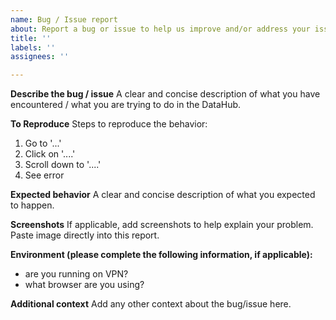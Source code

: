 ```yaml
---
name: Bug / Issue report
about: Report a bug or issue to help us improve and/or address your issue
title: ''
labels: ''
assignees: ''

---
```


**Describe the bug / issue**
A clear and concise description of what you have encountered / what you are trying to do in the DataHub.

**To Reproduce**
Steps to reproduce the behavior:
1. Go to '...'
2. Click on '....'
3. Scroll down to '....'
4. See error

**Expected behavior**
A clear and concise description of what you expected to happen.

**Screenshots**
If applicable, add screenshots to help explain your problem. Paste image directly into this report.

**Environment (please complete the following information, if applicable):**
 - are you running on VPN?
 - what browser are you using?  
 
**Additional context**
Add any other context about the bug/issue here.

